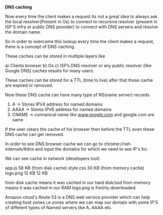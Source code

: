 **DNS caching**

Now every time the client makes a request its not a great idea to always ask the local resolver(Present in Os)
to connect to recursive resolver (present in ISP'S infra or public DNS provider) to connect with DNS servers
and resolve the domain name.

So in order to overcome this lookup every time the client makes a request, there is a concept of DNS caching.

These caches can be stored in multiple layers like

a) Clients browser
b) Os
c) ISP’s DNS resolver or any public resolver (like Google DNS) caches results for many users.

These caches can be stored for a TTL (time to live) after that these cache are expired or removed.

Now these DNS cache can have many type of NS(name server) records 

1) A -> Stores IPV4 address for named domains
2) AAAA -> Stores IPV6 address for named domains
3) CNAME -> connanical name like www.google.com and google.com are same


If the user clears the cache of his browser then before the TTL even these DNS cache can get removed.

In order to see DNS browser cache we can go to chrome://net-internals/#dns and
input the domains for which we need to see IP's for.


We can see cache in network (developers tool)

app.js       58 KB     (from disk cache)
style.css    30 KB     (from memory cache)
logo.png     12 KB     12 KB


from disk cache means it was cached in our hard disk/ssd
from memory means it was cached in our RAM
logo.png is freshly downloaded.


Amazon cloud's Route 53 is a DNS web service provider which can help creating host zones i,e
zones where we can map our domain with some IP'S of different types of Named servers like A, AAAA etc.